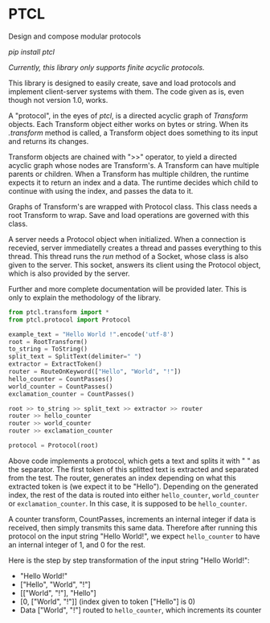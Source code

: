 # PTCL

Design and compose modular protocols

_pip install ptcl_

_Currently, this library only supports finite acyclic protocols._

This library is designed to easily create, save and load protocols and implement
client-server systems with them. The code given as is, even though not version 1.0,
works.

A "protocol", in the eyes of _ptcl_, is a directed acyclic graph of _Transform_ objects.
Each Transform object either works on bytes or string. When its _.transform_ method is called,
a Transform object does something to its input and returns its changes.

Transform objects are chained with ">>" operator, to yield a directed acyclic graph whose nodes
are Transform's. A Transform can have multiple parents or children. When a Transform has multiple
children, the runtime expects it to return an index and a data. The runtime decides which child
to continue with using the index, and passes the data to it.

Graphs of Transform's are wrapped with Protocol class. This class needs a root Transform to wrap.
Save and load operations are governed with this class.

A server needs a Protocol object when initialized. When a connection is recevied, server immediatelly
creates a thread and passes everything to this thread. This thread runs the _run_ method of a Socket,
whose class is also given to the server. This socket, answers its client using the Protocol object,
which is also provided by the server.

Further and more complete documentation will be provided later. This is only to explain the methodology
of the library.

````python
from ptcl.transform import *
from ptcl.protocol import Protocol

example_text = "Hello World !".encode('utf-8')
root = RootTransform()
to_string = ToString()
split_text = SplitText(delimiter=" ")
extractor = ExtractToken()
router = RouteOnKeyword(["Hello", "World", "!"])
hello_counter = CountPasses()
world_counter = CountPasses()
exclamation_counter = CountPasses()

root >> to_string >> split_text >> extractor >> router
router >> hello_counter
router >> world_counter
router >> exclamation_counter

protocol = Protocol(root)
````

Above code implements a protocol, which gets a text and splits it with " " as the separator.
The first token of this splitted text is extracted and separated from the test. The router,
generates an index depending on what this extracted token is (we expect it to be "Hello").
Depending on the generated index, the rest of the data is routed into either ``hello_counter``,
``world_counter`` or ``exclamation_counter``. In this case, it is supposed to be ``hello_counter``.

A counter transform, CountPasses, increments an internal integer if data is received, then simply
transmits this same data. Therefore after running this protocol on the input string "Hello World!",
we expect ``hello_counter`` to have an internal integer of 1, and 0 for the rest.

Here is the step by step transformation of the input string "Hello World!":

- "Hello World!"
- ["Hello", "World", "!"]
- [["World", "!"], "Hello"]
- [0, ["World", "!"]]  (index given to token ["Hello"] is 0)
- Data ["World", "!"] routed to  ``hello_counter``, which increments its counter
